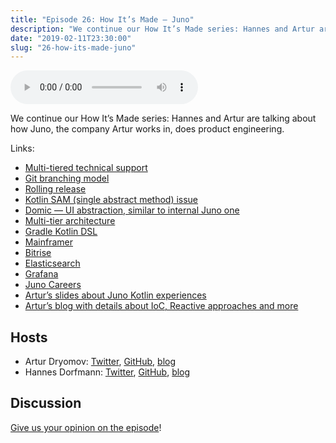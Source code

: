 ```yaml
---
title: "Episode 26: How It’s Made — Juno"
description: "We continue our How It’s Made series: Hannes and Artur are talking about how Juno, the company Artur works in, does product engineering."
date: "2019-02-11T23:30:00"
slug: "26-how-its-made-juno"
---
```

<audio controls preload="metadata">
  <source src="https://artemzin.com/static/thecontext/episodes/The.Context.episode.26.mp3" type="audio/mpeg">
</audio>

We continue our How It’s Made series: Hannes and Artur are talking about how Juno, the company Artur works in, does product engineering.

Links:
* [Multi-tiered technical support](https://en.wikipedia.org/wiki/Technical_support#Multi-tiered_technical_support)
* [Git branching model](https://artemzin.com/blog/git-ftfy-branching-model-continuation-of-git-flow-considered-harmful/)
* [Rolling release](https://en.wikipedia.org/wiki/Rolling_release)
* [Kotlin SAM (single abstract method) issue](https://youtrack.jetbrains.com/issue/KT-14984)
* [Domic — UI abstraction, similar to internal Juno one](https://github.com/lyft/domic)
* [Multi-tier architecture](https://martinfowler.com/bliki/PresentationDomainDataLayering.html)
* [Gradle Kotlin DSL](https://github.com/gradle/kotlin-dsl)
* [Mainframer](https://github.com/buildfoundation/mainframer)
* [Bitrise](https://www.bitrise.io/)
* [Elasticsearch](https://www.elastic.co/)
* [Grafana](https://grafana.com/)
* [Juno Careers](https://gojuno.com/careers/)
* [Artur’s slides about Juno Kotlin experiences](https://speakerdeck.com/arturdryomov/kotlin-max-payne-voxxed-days-minsk-may-2018)
* [Artur’s blog with details about IoC, Reactive approaches and more](https://arturdryomov.online/) 

## Hosts

* Artur Dryomov: [Twitter](https://twitter.com/arturdryomov), [GitHub](https://github.com/ming13), [blog](https://arturdryomov.online)
* Hannes Dorfmann: [Twitter](https://twitter.com/sockeqwe), [GitHub](https://github.com/sockeqwe), [blog](http://hannesdorfmann.com)

## Discussion

[Give us your opinion on the episode](https://github.com/artem-zinnatullin/TheContext-Podcast/issues/114)!
